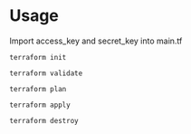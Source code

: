 # Usage

Import access_key and secret_key into main.tf

```
terraform init

terraform validate

terraform plan

terraform apply

terraform destroy
```